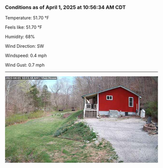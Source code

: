 ### Conditions as of April 1, 2025 at 10:56:34 AM CDT 

Temperature: 51.70 &deg;F

Feels like: 51.70 &deg;F

Humidity: 68%

Wind Direction: SW

Windspeed: 0.4 mph

Wind Gust: 0.7 mph

---

<img src="./images/latest.jpeg"/>

